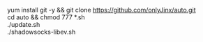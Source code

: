 yum install git -y && git clone https://github.com/onlyJinx/auto.git  
cd auto && chmod 777 *.sh  
./update.sh  
./shadowsocks-libev.sh
